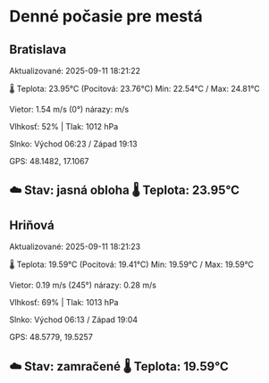 ﻿# Denné počasie pre mestá

## Bratislava
Aktualizované: 2025-09-11 18:21:22

🌡️ Teplota: 23.95°C 
(Pocitová: 23.76°C)
Min: 22.54°C / Max: 24.81°C

Vietor: 1.54 m/s    (0°) 
nárazy:  m/s

Vlhkosť: 52% | Tlak: 1012 hPa

Slnko: Východ 06:23 / Západ 19:13

GPS: 48.1482, 17.1067

☁️ Stav: jasná obloha        🌡️ Teplota: 23.95°C
---

## Hriňová
Aktualizované: 2025-09-11 18:21:23

🌡️ Teplota: 19.59°C 
(Pocitová: 19.41°C)
Min: 19.59°C / Max: 19.59°C

Vietor: 0.19 m/s (245°)
nárazy: 0.28 m/s

Vlhkosť: 69% | Tlak: 1013 hPa

Slnko: Východ 06:13 / Západ 19:04

GPS: 48.5779, 19.5257

☁️ Stav: zamračené        🌡️ Teplota: 19.59°C
---
